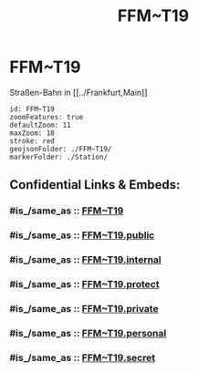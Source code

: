 ﻿---
aliases:
- FFM~T19
confidential: public
cssclasses: geo-Region
draft: false
expiryDate: 
isDeleted: false
isReadOnly: false
keywords: 
Languages:
- de
layout: 
license: "CC BY-SA 4.0"
linkTitle: 
location:
- 50.08093
- 8.637694
publish: true
publishDate: 
source: "https://datahub.io/core/country-codes"
tags:
- geo/Country/Region
title: FFM~T19
type: geo-Region
---

# FFM~T19

Straßen-Bahn in [[../Frankfurt,Main]] 

```leaflet
id: FFM~T19
zoomFeatures: true 
defaultZoom: 11 
maxZoom: 18
stroke: red
geojsonFolder: ./FFM~T19/
markerFolder: ./Station/
```


## Confidential Links & Embeds: 

### #is_/same_as :: [FFM~T19](FFM~T19.md) 

### #is_/same_as :: [FFM~T19.public](/_public/Earth/Continent/Europe/Europe~Central/Germany/Germany~West/Hessen/counties~Hessen/Frankfurt~Main/FFM~T19.public.md) 

### #is_/same_as :: [FFM~T19.internal](/_internal/Earth/Continent/Europe/Europe~Central/Germany/Germany~West/Hessen/counties~Hessen/Frankfurt~Main/FFM~T19.internal.md) 

### #is_/same_as :: [FFM~T19.protect](/_protect/Earth/Continent/Europe/Europe~Central/Germany/Germany~West/Hessen/counties~Hessen/Frankfurt~Main/FFM~T19.protect.md) 

### #is_/same_as :: [FFM~T19.private](/_private/Earth/Continent/Europe/Europe~Central/Germany/Germany~West/Hessen/counties~Hessen/Frankfurt~Main/FFM~T19.private.md) 

### #is_/same_as :: [FFM~T19.personal](/_personal/Earth/Continent/Europe/Europe~Central/Germany/Germany~West/Hessen/counties~Hessen/Frankfurt~Main/FFM~T19.personal.md) 

### #is_/same_as :: [FFM~T19.secret](/_secret/Earth/Continent/Europe/Europe~Central/Germany/Germany~West/Hessen/counties~Hessen/Frankfurt~Main/FFM~T19.secret.md)


